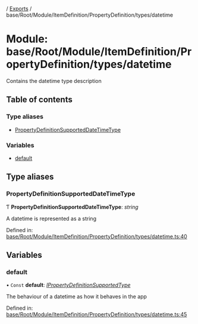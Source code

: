[](../README.md) / [Exports](../modules.md) / base/Root/Module/ItemDefinition/PropertyDefinition/types/datetime

# Module: base/Root/Module/ItemDefinition/PropertyDefinition/types/datetime

Contains the datetime type description

## Table of contents

### Type aliases

- [PropertyDefinitionSupportedDateTimeType](base_root_module_itemdefinition_propertydefinition_types_datetime.md#propertydefinitionsupporteddatetimetype)

### Variables

- [default](base_root_module_itemdefinition_propertydefinition_types_datetime.md#default)

## Type aliases

### PropertyDefinitionSupportedDateTimeType

Ƭ **PropertyDefinitionSupportedDateTimeType**: *string*

A datetime is represented as a string

Defined in: [base/Root/Module/ItemDefinition/PropertyDefinition/types/datetime.ts:40](https://github.com/onzag/itemize/blob/0e9b128c/base/Root/Module/ItemDefinition/PropertyDefinition/types/datetime.ts#L40)

## Variables

### default

• `Const` **default**: [*IPropertyDefinitionSupportedType*](../interfaces/base_root_module_itemdefinition_propertydefinition_types.ipropertydefinitionsupportedtype.md)

The behaviour of a datetime as how it behaves in the app

Defined in: [base/Root/Module/ItemDefinition/PropertyDefinition/types/datetime.ts:45](https://github.com/onzag/itemize/blob/0e9b128c/base/Root/Module/ItemDefinition/PropertyDefinition/types/datetime.ts#L45)

